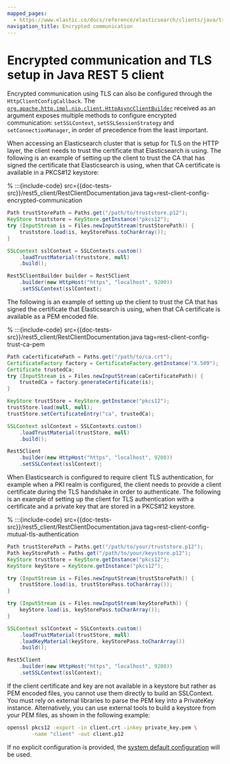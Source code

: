 ```yaml
---
mapped_pages:
  - https://www.elastic.co/docs/reference/elasticsearch/clients/java/transport/rest5-client/config/encrypted_communication.html
navigation_title: Encrypted communication
---
```


# Encrypted communication and TLS setup in Java REST 5 client

Encrypted communication using TLS can also be configured through the `HttpClientConfigCallback`. The [`org.apache.http.impl.nio.client.HttpAsyncClientBuilder`](https://hc.apache.org/httpcomponents-asyncclient-4.1.x/current/httpasyncclient/apidocs/org/apache/http/impl/nio/client/HttpAsyncClientBuilder.html) received as an argument exposes multiple methods to configure encrypted communication: `setSSLContext`, `setSSLSessionStrategy` and `setConnectionManager`, in order of precedence from the least important.

When accessing an Elasticsearch cluster that is setup for TLS on the HTTP layer, the client needs to trust the certificate that Elasticsearch is using. The following is an example of setting up the client to trust the CA that has signed the certificate that Elasticsearch is using, when that CA certificate is available in a PKCS#12 keystore:

% :::{include-code} src={{doc-tests-src}}/rest5_client/RestClientDocumentation.java tag=rest-client-config-encrypted-communication
```java
Path trustStorePath = Paths.get("/path/to/truststore.p12");
KeyStore truststore = KeyStore.getInstance("pkcs12");
try (InputStream is = Files.newInputStream(trustStorePath)) {
    truststore.load(is, keyStorePass.toCharArray());
}

SSLContext sslContext = SSLContexts.custom()
    .loadTrustMaterial(truststore, null)
    .build();

Rest5ClientBuilder builder = Rest5Client
    .builder(new HttpHost("https", "localhost", 9200))
    .setSSLContext(sslContext);
```

The following is an example of setting up the client to trust the CA that has signed the certificate that Elasticsearch is using, when that CA certificate is available as a PEM encoded file.

% :::{include-code} src={{doc-tests-src}}/rest5_client/RestClientDocumentation.java tag=rest-client-config-trust-ca-pem
```java
Path caCertificatePath = Paths.get("/path/to/ca.crt");
CertificateFactory factory = CertificateFactory.getInstance("X.509");
Certificate trustedCa;
try (InputStream is = Files.newInputStream(caCertificatePath)) {
    trustedCa = factory.generateCertificate(is);
}

KeyStore trustStore = KeyStore.getInstance("pkcs12");
trustStore.load(null, null);
trustStore.setCertificateEntry("ca", trustedCa);

SSLContext sslContext = SSLContexts.custom()
    .loadTrustMaterial(trustStore, null)
    .build();

Rest5Client
    .builder(new HttpHost("https", "localhost", 9200))
    .setSSLContext(sslContext);
```

When Elasticsearch is configured to require client TLS authentication, for example when a PKI realm is configured, the client needs to provide a client certificate during the TLS handshake in order to authenticate. The following is an example of setting up the client for TLS authentication with a certificate and a private key that are stored in a PKCS#12 keystore.

% :::{include-code} src={{doc-tests-src}}/rest5_client/RestClientDocumentation.java tag=rest-client-config-mutual-tls-authentication
```java
Path trustStorePath = Paths.get("/path/to/your/truststore.p12");
Path keyStorePath = Paths.get("/path/to/your/keystore.p12");
KeyStore trustStore = KeyStore.getInstance("pkcs12");
KeyStore keyStore = KeyStore.getInstance("pkcs12");

try (InputStream is = Files.newInputStream(trustStorePath)) {
    trustStore.load(is, trustStorePass.toCharArray());
}

try (InputStream is = Files.newInputStream(keyStorePath)) {
    keyStore.load(is, keyStorePass.toCharArray());
}

SSLContext sslContext = SSLContexts.custom()
    .loadTrustMaterial(trustStore, null)
    .loadKeyMaterial(keyStore, keyStorePass.toCharArray())
    .build();

Rest5Client
    .builder(new HttpHost("https", "localhost", 9200))
    .setSSLContext(sslContext);
```

If the client certificate and key are not available in a keystore but rather as PEM encoded files, you cannot use them directly to build an SSLContext. You must rely on external libraries to parse the PEM key into a PrivateKey instance. Alternatively, you can use external tools to build a keystore from your PEM files, as shown in the following example:

```bash
openssl pkcs12 -export -in client.crt -inkey private_key.pem \
        -name "client" -out client.p12
```

If no explicit configuration is provided, the [system default configuration](https://docs.oracle.com/javase/7/docs/technotes/guides/security/jsse/JSSERefGuide.md#CustomizingStores) will be used.

